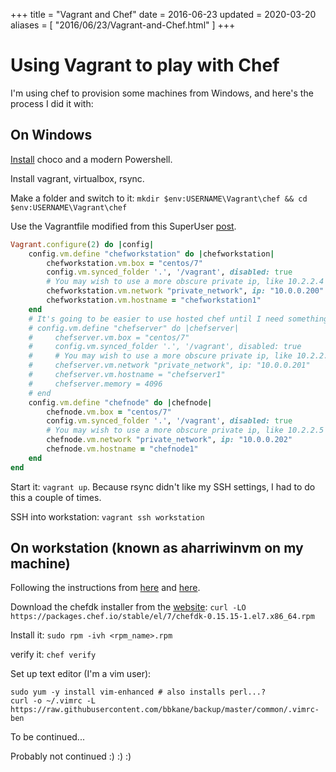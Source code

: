 +++
title = "Vagrant and Chef"
date = 2016-06-23
updated = 2020-03-20
aliases = [ "2016/06/23/Vagrant-and-Chef.html" ]
+++

# Using Vagrant to play with Chef

I'm using chef to provision some machines from Windows, and here's the process I did it with:

## On Windows

[Install](https://github.com/bbkane/backup/blob/master/windows/install_choco.cmd) choco
and a modern Powershell.

Install vagrant, virtualbox, rsync.

Make a folder and switch to it: `mkdir $env:USERNAME\Vagrant\chef && cd $env:USERNAME\Vagrant\chef`

Use the Vagrantfile modified from this SuperUser [post](http://superuser.com/questions/671191/how-to-ssh-between-a-cluster-of-vagrant-guest-vms).

```ruby
Vagrant.configure(2) do |config|
    config.vm.define "chefworkstation" do |chefworkstation|
        chefworkstation.vm.box = "centos/7"
        config.vm.synced_folder '.', '/vagrant', disabled: true
        # You may wish to use a more obscure private ip, like 10.2.2.4
        chefworkstation.vm.network "private_network", ip: "10.0.0.200"
        chefworkstation.vm.hostname = "chefworkstation1"
    end
    # It's going to be easier to use hosted chef until I need something like this
    # config.vm.define "chefserver" do |chefserver|
    #     chefserver.vm.box = "centos/7"
    #     config.vm.synced_folder '.', '/vagrant', disabled: true
    #     # You may wish to use a more obscure private ip, like 10.2.2.5
    #     chefserver.vm.network "private_network", ip: "10.0.0.201"
    #     chefserver.vm.hostname = "chefserver1"
    #     chefserver.memory = 4096
    # end
    config.vm.define "chefnode" do |chefnode|
        chefnode.vm.box = "centos/7"
        config.vm.synced_folder '.', '/vagrant', disabled: true
        # You may wish to use a more obscure private ip, like 10.2.2.5
        chefnode.vm.network "private_network", ip: "10.0.0.202"
        chefnode.vm.hostname = "chefnode1"
    end
end
```

Start it: `vagrant up`. Because rsync didn't like my SSH settings, I had to do this a couple of times.

SSH into workstation: `vagrant ssh workstation`

## On workstation (known as aharriwinvm on my machine)

Following the instructions from [here](https://learn.chef.io/manage-a-node/rhel/get-set-up/) and [here](https://docs.chef.io/install_dk.html#review-prerequisites).

Download the chefdk installer from the [website](https://downloads.chef.io/chef-dk/redhat/):
`curl -LO https://packages.chef.io/stable/el/7/chefdk-0.15.15-1.el7.x86_64.rpm`

Install it: `sudo rpm -ivh <rpm_name>.rpm`

verify it: `chef verify`

Set up text editor (I'm a vim user):

```
sudo yum -y install vim-enhanced # also installs perl...?
curl -o ~/.vimrc -L https://raw.githubusercontent.com/bbkane/backup/master/common/.vimrc-ben
```

To be continued...

Probably not continued :) :) :)
